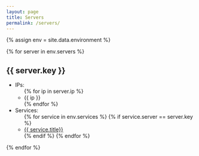 ```yaml
---
layout: page
title: Servers
permalink: /servers/
---
```

{% assign env = site.data.environment %}

{% for server in env.servers %}
  <a id="{{server.key}}"/>
  <h2>{{ server.key }}</h2>
  <ul>
    <li>IPs:
	  <ul> {% for ip in server.ip %} <li>{{ ip }}</li> {% endfor %}</ul>
	</li>
	<li>Services:
	  <ul>
	    {% for service in env.services %}
	      {% if service.server == server.key %}
	    	  <li><a href="/services/#{{service.key}}">{{ service.title}}</a></li>
	      {% endif %}
	    {% endfor %}
	  </ul>
	</li>
  </ul>
{% endfor %}
